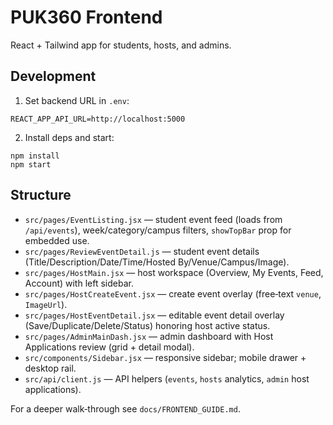 # PUK360 Frontend

React + Tailwind app for students, hosts, and admins.

## Development

1) Set backend URL in `.env`:
```
REACT_APP_API_URL=http://localhost:5000
```
2) Install deps and start:
```
npm install
npm start
```

## Structure

- `src/pages/EventListing.jsx` — student event feed (loads from `/api/events`), week/category/campus filters, `showTopBar` prop for embedded use.
- `src/pages/ReviewEventDetail.js` — student event details (Title/Description/Date/Time/Hosted By/Venue/Campus/Image).
- `src/pages/HostMain.jsx` — host workspace (Overview, My Events, Feed, Account) with left sidebar.
- `src/pages/HostCreateEvent.jsx` — create event overlay (free‑text `venue`, `ImageUrl`).
- `src/pages/HostEventDetail.jsx` — editable event detail overlay (Save/Duplicate/Delete/Status) honoring host active status.
- `src/pages/AdminMainDash.jsx` — admin dashboard with Host Applications review (grid + detail modal).
- `src/components/Sidebar.jsx` — responsive sidebar; mobile drawer + desktop rail.
- `src/api/client.js` — API helpers (`events`, `hosts` analytics, `admin` host applications).

For a deeper walk‑through see `docs/FRONTEND_GUIDE.md`.
